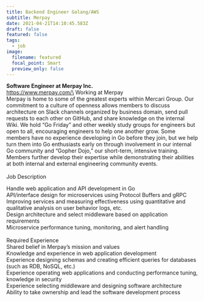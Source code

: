 ```yaml
---
title: Backend Engineer Golang/AWS
subtitle: Merpay
date: 2021-04-21T14:10:45.583Z
draft: false
featured: false
tags:
  - job
image:
  filename: featured
  focal_point: Smart
  preview_only: false
---
```

**Software Engineer at Merpay Inc.**\
https://www.merpay.com/\
Working at Merpay\
Merpay is home to some of the greatest experts within Mercari Group. Our commitment to a culture of openness allows members to discuss architecture on Slack channels organized by business domain, send pull requests to each other on GitHub, and share knowledge on the internal Wiki. We hold “Go Friday” and other weekly study groups for engineers but open to all, encouraging engineers to help one another grow. Some members have no experience developing in Go before they join, but we help turn them into Go enthusiasts early on through involvement in our internal Go community and “Gopher Dojo,” our short-term, intensive training. Members further develop their expertise while demonstrating their abilities at both internal and external engineering community events.\
\
Job Description

Handle web application and API development in Go\
API/interface design for microservices using Protocol Buffers and gRPC\
Improving services and measuring effectiveness using quantitative and qualitative analysis on user behavior logs, etc.\
Design architecture and select middleware based on application requirements\
Microservice performance tuning, monitoring, and alert handling\
\
Required Experience\
Shared belief in Merpay’s mission and values\
Knowledge and experience in web application development\
Experience designing schemas and creating efficient queries for databases (such as RDB, NoSQL, etc.)\
Experience operating web applications and conducting performance tuning, knowledge in security\
Experience selecting middleware and designing software architecture\
Ability to take ownership and lead the software development process